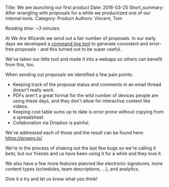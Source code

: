 Title: We are launching our first product
Date: 2016-03-25
Short_summary: After wrangling with proposals for a while we productized one of our internal tools.
Category: Product
Authors: Vincent, Tom

*Reading time: ~3 minutes.*

At We Are Wizards we send out a fair number of proposals. In our early
days we developed a
[command line tool](https://github.com/WeAreWizards/proppy) to
generate consistent and error-free proposals - and this turned out to
be super useful.

We've taken our little tool and made it into a webapp so others can
benefit from this, too.

<!-- PELICAN_END_SUMMARY -->

When sending out proposals we identified a few pain points:

* Keeping track of the proposal status and comments in an email thread
  doesn't really work.
* PDFs aren't a great format for the wild number of devices people are
  using these days, and they don't allow for interactive content like
  videos.
* Keeping cost table sums up to date is error prone without copying
  from a spreadsheet.
* Collaboration via Dropbox is painful.

We've addressed each of those and the result can be found here:
https://proppy.io/

We're in the process of shaking out the last few bugs so we're calling
it *beta*, but our friends and us have been using it for a while and
they love it.

We also have a few more features planned like electronic signatures,
more content types (schedules, team descriptions, ...), and analytics.

Give it a try and let us know what you think!
